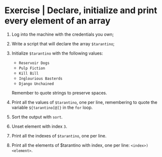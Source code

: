 # Exercise | Declare, initialize and print every element of an array

1) Log into the machine with the credentials you own;
2) Write a script that will declare the array `$tarantino`;
3) Initialize `$tarantino` with the following values:

   - `Reservoir Dogs`
   - `Pulp Fiction`
   - `Kill Bill`
   - `Inglourious Basterds`
   - `Django Unchained`
   
   Remember to quote strings to preserve spaces.
4) Print all the values of `$tarantino`, one per line, remembering to quote the
   variable `${tarantino[@]}` in the `for` loop.
5) Sort the output with `sort`.
6) Unset element with index `3`.
7) Print all the indexes of `$tarantino`, one per line.
8) Print all the elements of $tarantino with index, one per line:
   `<index>) <element>`.
